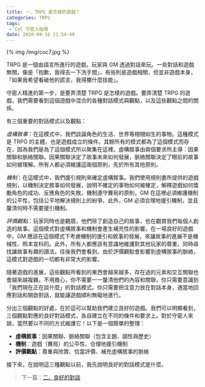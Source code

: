 ```yaml
---
title: 一、TRPG 是怎樣的遊戲？
categories: TRPG
tags:
 - CoC 守密人指南
date: 2020-09-16 21:54:49
---
```


{% img /img/coc7.jpg %}

TRPG 是一個由語言所進行的遊戲，玩家與 GM 透過對話來玩。一些對話和遊戲無關，像是「抱歉，我得去一下洗手間」，有些則是遊戲相關，但並非遊戲本身，「如果我希望看破他的謊言，我得擲什麼技能」。

守密人精進的第一步，是要弄清楚 TRPG 是怎樣的遊戲。要弄清楚 TRPG 的遊戲，我們需要看到這個遊戲中混合的各種對話模式與觀點，以及這些觀點之間的關係。

<!--more-->

有三個重要的對話模式以及觀點：

_虛構敘事_：在這模式中，我們談論角色的生活、世界等栩栩如生的事物。這種模式是 TRPG 的主體，也是遊戲成立的條件。其餘所有的模式都為了這個模式而存在，因為我們是為了這個模式所以聚集在這裡。虛構敘事由兩個要求所主導：因果關聯和脈絡關聯。因果關聯決定了故事未來如何發展，脈絡關聯決定了眼前的故事如何被理解。所有人都必須維護這兩個原則，先於所有其他原則。

_機制_：在這模式中，我們援引規則來確定虛構敘事。我們使用規則書所提供的遊戲規則，以機制決定敘事如何發展，說明不確定的事物如何被確定，解釋遊戲如何獎勵角色的成功、反應角色的失敗。機制遵守賽局的原則，GM 在這裡必須維護機制的公平性，包括公平地解決規則上的紛爭。此外，GM 必須合理地援引機制，並且釐清何時不需要援引機制。

_評價觀點_：玩家同時也是觀眾，他們除了創造自己的故事，也在觀賞我們每個人創造的故事。這個模式對虛構敘事和機制會產生補充性的影響。在一場良好的遊戲中，GM 應該在這個模式下考慮機制的援引和敘事的發展，來讓故事的進展不是機械性、照本宣科的。此外，所有人都應該有意識地維護對其他玩家的尊重，同時尋找讓故事有趣的讀法。往後我們會看到，由於評價觀點會影響到虛構敘事的脈絡，這模式對遊戲的一切都有非常大的影響。

隨著遊戲的進展，這些觀點所看到的東西會越來越多，存在過的元素和交互關聯也會越來越複雜。不用擔心，你不需要一一釐清他們的內容和關聯，你只需要意識到「我們現在正在談什麼」的對話模式。你只需要把注意力放在對話本身，適當地回應對話和開啟對話，就能讓遊戲順利無礙地進行。

分出三個觀點的好處，在於這可以幫助我們建立良好的遊戲。我們可以明顯看到，三個觀點對應的良好對話模式，各自建立在不同的條件和要求上。對於守密人來說，當然要以不同的方式維護它！以下是一個簡單的整理：

* **虛構敘事**：因果關聯、脈絡關聯（包含主題、調性與歷史）
* **機制**：遊戲（賽局）的公平性、合理地援引機制
* **評價觀點**：尊重與欣賞、恰當評價、補充虛構敘事的脈絡

接下來，在說明這三種觀點以前，我先說明良好的對話模式是什麼。

> 下一篇：[二、良好的對話](/2020/09/16/2-good-conversaion/)

